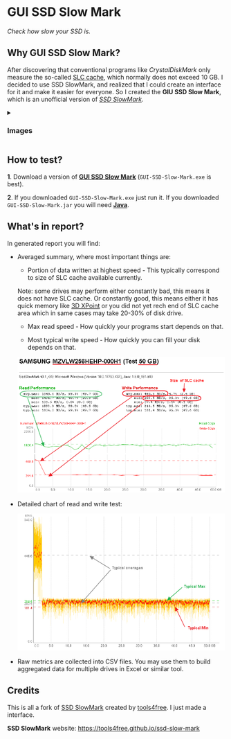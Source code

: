 # GUI SSD Slow Mark

*Check how slow your SSD is.*

## Why GUI SSD Slow Mark?

After discovering that conventional programs like *CrystalDiskMark* only measure the so-called [SLC cache](https://www.technipages.com/what-is-slc-caching), which normally does not exceed 10 GB. I decided to use SSD SlowMark, and realized that I could create an interface for it and make it easier for everyone. So I created the **GIU SSD Slow Mark**, which is an unofficial version of [*SSD SlowMark*](https://github.com/tools4free/SsdSlowMark).

<details>
 <summary><h3>Images</h3></summary>

 **Menu**

 ![Menu](https://github.com/KaioHSG/gui-ssd-slow-mark/assets/96930584/fd3c046b-8d4a-4750-bf88-b13bb804a85c)
 
 **Credits**
 
 ![Credits](https://github.com/KaioHSG/gui-ssd-slow-mark/assets/96930584/f0a74c79-579e-4c1a-a410-8a729b58d8c0)
 
 **Log**
 
 ![Log](https://github.com/KaioHSG/gui-ssd-slow-mark/assets/96930584/6b7f9de7-7572-49bb-95bf-19924674bc7e)

</details>

## How to test?

**1**. Download a version of [**GUI SSD Slow Mark**](https://github.com/kaiohsg/gui-ssd-slow-mark/releases/latest) (`GUI-SSD-Slow-Mark.exe` is best).

**2**. If you downloaded `GUI-SSD-Slow-Mark.exe` just run it. If you downloaded `GUI-SSD-Slow-Mark.jar` you will need [**Java**](https://www.java.com/download).

## What's in report?

In generated report you will find:

* Averaged summary, where most important things are:

  * Portion of data written at highest speed - This typically correspond to size of SLC cache available currently.

  Note: some drives may perform either constantly bad, this means it does not have SLC cache. Or constantly good, this means either it has quick memory like [3D XPoint](https://en.wikipedia.org/wiki/3D_XPoint) or you did not yet rech end of SLC cache area which in same cases may take 20-30% of disk drive.

  * Max read speed - How quickly your programs start depends on that.

  * Most typical write speed - How quickly you can fill your disk depends on that.

  ![Report Averages](https://raw.githubusercontent.com/tools4free/tools4free.github.io/master/ssd-slow-mark/images/report-averages.png)

* Detailed chart of read and write test:

  ![Report Chart](https://raw.githubusercontent.com/tools4free/tools4free.github.io/master/ssd-slow-mark/images/report-chart.png)

* Raw metrics are collected into CSV files. You may use them to build aggregated data for multiple drives in Excel or similar tool.

## Credits

This is all a fork of [SSD SlowMark](https://github.com/tools4free/SsdSlowMark) created by [tools4free](https://github.com/tools4free). I just made a interface.

**SSD SlowMark** website: https://tools4free.github.io/ssd-slow-mark
